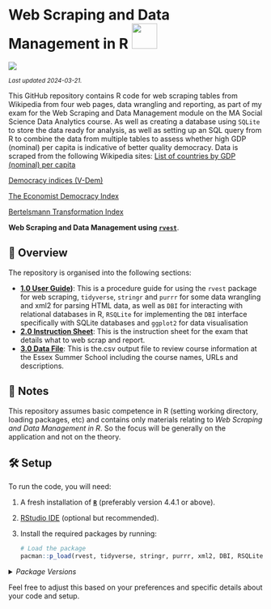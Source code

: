 # Web Scraping and Data Management in R <img src="https://media.giphy.com/media/1oGT95WukVFcRO1OFZ/giphy.gif" width="50">

[![](https://img.shields.io/badge/Language-R-blue)](http://cran.r-project.org/)

<sub>*Last updated 2024-03-21.*</sub>

This GitHub repository contains R code for web scraping tables from Wikipedia from four web pages, data wrangling and reporting, as part of my exam for the Web Scraping and Data Management module on the MA Social Science Data Analytics course. As well as creating a database using `SQLite` to store the data ready for analysis, as well as setting up an SQL query from R to combine the data from multiple tables to assess whether high GDP (nominal) per capita is indicative of better quality democracy. Data is scraped from the following Wikipedia sites:
[List of countries by GDP (nominal) per capita](https://en.wikipedia.org/wiki/List_of_countries_by_GDP_(nominal)_per_capita)

[Democracy indices (V-Dem)](https://en.wikipedia.org/w/index.php?title=V-Dem_Democracy_Indices&oldid=1233003638)

[The Economist Democracy Index](https://en.wikipedia.org/w/index.php?title=The_Economist_Democracy_Index&oldid=1229762903)

[Bertelsmann Transformation Index](https://en.wikipedia.org/w/index.php?title=Bertelsmann_Transformation_Index&oldid=1219713517)

**Web Scraping and Data Management using [`rvest`](https://cran.r-project.org/web/packages/rvest/index.html)**. 
## :telescope: Overview

The repository is organised into the following sections:

- **[1.0 User Guide](/1.0_User_Guide))**: This is a procedure guide for using the `rvest` package for web scraping, `tidyverse`, `stringr` and `purrr` for some data wrangling and xml2 for parsing HTML data, as well as `DBI` for interacting with relational databases in R, `RSQLite` for implementing the `DBI` interface specifically with SQLite databases and `ggplot2` for data visualisation
- **[2.0 Instruction Sheet](/2.0_Instruction_Sheet)**: This is the instruction sheet for the exam that details what to web scrap and report.
- **[3.0 Data File](3.0_Data_File)**: This is the.csv output file to review course information at the Essex Summer School including the course names, URLs and descriptions.

## :scroll: Notes

This repository assumes basic competence in R (setting working directory, loading packages, etc) and contains only materials relating to *Web Scraping and Data Management in R*. So the focus will be generally on the application and not on the theory.  

## :hammer_and_wrench: Setup

To run the code, you will need:

1. A fresh installation of [**`R`**](https://cran.r-project.org/) (preferably version 4.4.1 or above).
4. [RStudio IDE](https://www.rstudio.com/products/rstudio/download/) (optional but recommended).
5. Install the required packages by running:

   ```R
   # Load the package
   pacman::p_load(rvest, tidyverse, stringr, purrr, xml2, DBI, RSQLite, ggplot2)
   ```

<details>
<summary>
<i>Package Versions</i>
</summary>
   
Run on Windows 11 x64 (build 22621), with R version 4.3.2.

The packages used here:

- `revtools` 	1.0.4(*CRAN*)
- `tidyverse` 2.0.0(*CRAN*)
- `stringr`   1.5.1(*CRAN*)
- `purrr`     1.0.2(*CRAN*)
- `xml2`      1.3.6(*CRAN*)
- `DBI`       1.2.3(*CRAN*)
- `RSQlite`   2.3.7(*CRAN*)
- `ggplot2`   3.5.1(*CRAN*)
- `pacman`    0.5.1(*CRAN*)
</details>

Feel free to adjust this based on your preferences and specific details about your code and setup.
